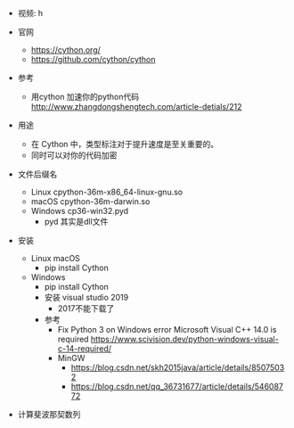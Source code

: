 - 视频: h

- 官网
    - https://cython.org/
    - https://github.com/cython/cython
- 参考
    - 用cython 加速你的python代码 http://www.zhangdongshengtech.com/article-detials/212
- 用途
    - 在 Cython 中，类型标注对于提升速度是至关重要的。
    - 同时可以对你的代码加密

- 文件后缀名
    - Linux cpython-36m-x86_64-linux-gnu.so
    - macOS cpython-36m-darwin.so
    - Windows cp36-win32.pyd
        - pyd 其实是dll文件

- 安装
    - Linux macOS
        - pip install Cython
    - Windows
        - pip install Cython
        - 安装 visual studio 2019
            - 2017不能下载了
        - 参考
            - Fix Python 3 on Windows error Microsoft Visual C++ 14.0 is required https://www.scivision.dev/python-windows-visual-c-14-required/
            - MinGW
                - https://blog.csdn.net/skh2015java/article/details/85075032
                - https://blog.csdn.net/qq_36731677/article/details/54608772


- 计算斐波那契数列